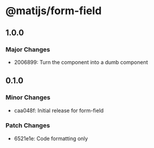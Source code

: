 # @matijs/form-field

## 1.0.0

### Major Changes

- 2006899: Turn the component into a dumb component

## 0.1.0

### Minor Changes

- caa048f: Initial release for form-field

### Patch Changes

- 6521e1e: Code formatting only
